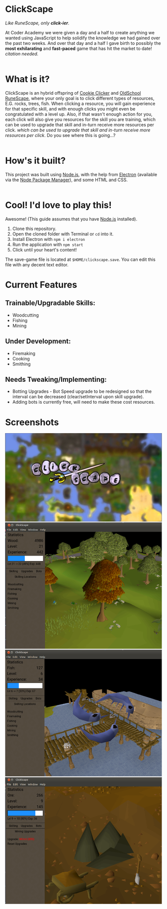 # ClickScape
_Like RuneScape, only **click-ier**._

At Coder Academy we were given a day and a half to create anything we wanted using JavaScript to help solidify the knowledge we had gained over the past two weeks. And over that day and a half I gave birth to possibly the __most exhilarating__ and __fast-paced__ game that has hit the market to date! _citation needed._  
<br>

# What is it?
ClickScape is an hybrid offspring of [Cookie Clicker](https://cookieclicker.fandom.com/wiki/Cookie_Clicker_Wiki) and [OldSchool RuneScape](https://oldschool.runescape.wiki/w/Old_School_RuneScape), where your only goal is to click different types of resources, E.G. rocks, trees, fish. When clicking a resource, you will gain experience for that specific skill, and with enough clicks you might even be congratulated with a level up. Also, if that wasn't enough action for you, each click will also give you resources for the skill you are training, which can be used to upgrade that skill and in-turn receive more resources per click. _which can be used to upgrade that skill and in-turn receive more resources per click_. Do you see where this is going...?  
<br>

# How's it built?
This project was built using [Node.js](https://nodejs.org/en/), with the help from [Electron](https://www.npmjs.com/package/electron) (available via the [Node Package Manager](https://www.npmjs.com)), and some HTML and CSS.  
<br>

# Cool! I'd love to play this!
Awesome! (This guide assumes that you have [Node.js](https://nodejs.org/en/) installed).
  1. Clone this repository.
  2. Open the cloned folder with Terminal or `cd` into it.
  3. Install Electron with `npm i electron`
  4. Run the application with `npm start`
  5. Click until your heart's content!

The save-game file is located at `$HOME/clickscape.save`. You can edit this file with any decent text editor.


# Current Features
## Trainable/Upgradable Skills:
- Woodcutting
- Fishing
- Mining

## Under Development:
 - Firemaking
 - Cooking
 - Smithing

## Needs Tweaking/Implementing:
- Botting Upgrades - Bot Speed upgrade to be redesigned so that the interval can be decreased (clear/setInterval upon skill upgrade).
- Adding bots is currently free, will need to make these cost resources.


# Screenshots
![Title Screen](/images/ClickScape.png)
![Woodcutting](/images/ClickScape-Woodcutting.png)
![Fishing](/images/ClickScape-Fishing.png)
![Mining](/images/ClickScape-Mining.png)
